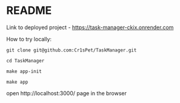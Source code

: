 # README


Link to deployed project - https://task-manager-ckix.onrender.com

How to try locally:

```
git clone git@github.com:Cr1sPet/TaskManager.git

cd TaskManager

make app-init

make app
```
open http://localhost:3000/ page in the browser
